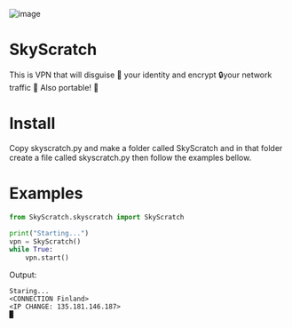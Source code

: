 
![image](https://user-images.githubusercontent.com/101386337/199218731-79686922-7e51-4e00-9c31-14b186e9964e.png)


# SkyScratch
This is VPN that will disguise 🥸 your identity and encrypt 🔒your network traffic 🚗
Also portable! 📱

# Install
Copy skyscratch.py and make a folder called SkyScratch and in that folder
create a file called skyscratch.py then follow the examples bellow.

# Examples
```python
from SkyScratch.skyscratch import SkyScratch

print("Starting...")
vpn = SkyScratch()
while True:
    vpn.start()
```
Output:
```
Staring...
<CONNECTION Finland>
<IP CHANGE: 135.181.146.187>
█
```
